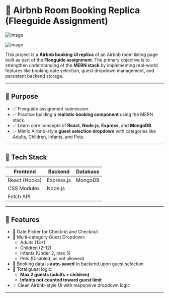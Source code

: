 # 🏡 Airbnb Room Booking Replica (Fleeguide Assignment)

![Image](https://github.com/user-attachments/assets/26d17b09-aa85-4665-a4f1-0f191829ff98)

![Image](https://github.com/user-attachments/assets/00bf4362-efeb-4215-8113-ac81e140aa0e)

This project is a **Airbnb booking UI replica** of an Airbnb room listing page built as part of the **Fleeguide assignment**. The primary objective is to strengthen understanding of the **MERN stack** by implementing real-world features like booking date selection, guest dropdown management, and persistent backend storage.

---

## 📌 Purpose

- ✅ Fleeguide assignment submission.
- ✅ Practice building a **realistic booking component** using the MERN stack.
- ✅ Learn core concepts of **React**, **Node.js**, **Express**, and **MongoDB**.
- ✅ Mimic Airbnb-style **guest selection dropdown** with categories like Adults, Children, Infants, and Pets.

---

## 🚀 Tech Stack

| Frontend       | Backend       | Database  |
|----------------|---------------|-----------|
| React (Hooks)  | Express.js    | MongoDB   |
| CSS Modules    | Node.js       |           |
| Fetch API      |               |           |

---

## 📸 Features

- 🔘 Date Picker for Check-in and Checkout
- 👤 Multi-category Guest Dropdown:
  - Adults (13+)
  - Children (2–12)
  - Infants (Under 2, max 5)
  - Pets (Disabled, as not allowed)
- 💾 Booking data is **auto-saved** to backend upon guest selection
- 🧠 Total guest logic:
  - **Max 2 guests (adults + children)**
  - **Infants not counted toward guest limit**
- ✨ Clean Airbnb-style UI with responsive dropdown logic

---
